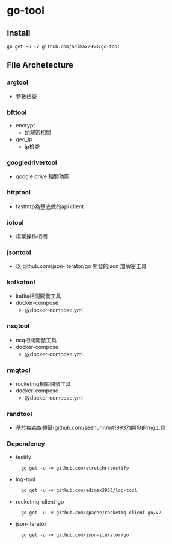 # go-tool


## Install

```console
go get -u -v github.com/adimax2953/go-tool
```

## File Archetecture 
### argtool
  - 參數檢查
  
### bfttool
  - encrypt
    - 加解密相關 
  - geo_ip
    - ip檢查

### googledrivertool
  - google drive 相關功能

### httptool
  - fasthttp為基底做的api client

### iotool
  - 檔案操作相關 

### jsontool
  - 以 github.com/json-iterator/go 開發的json 加解密工具
  
### kafkatool
  - kafka相關開發工具
  - docker-compose
    - 放docker-compose.yml 

### nsqtool
  - nsq相關開發工具
  - docker-compose
     - 放docker-compose.yml 
  
### rmqtool
  - rocketmq相關開發工具
  - docker-compose
    - 放docker-compose.yml 
  
### randtool
- 基於梅森旋轉鏈(github.com/seehuhn/mt19937)開發的rng工具 


### Dependency

- testify

  ```console
    go get -u -v github.com/stretchr/testify
  ```

- log-tool

  ```console
    go get -u -v github.com/adimax2953/log-tool
  ```

- rocketmq-client-go

  ```console
    go get -u -v github.com/apache/rocketmq-client-go/v2
  ```

- json-iterator

  ```console
    go get -u -v github.com/json-iterator/go
  ```